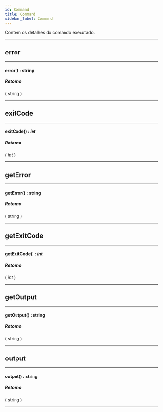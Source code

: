```yaml
---
id: Command
title: Command
sidebar_label: Command
---
```


Contém os detalhes do comando executado.

---

## error

---

#### error() : string
##### Retorno

( string )


---

## exitCode

---

#### exitCode() : _int_
##### Retorno

( _int_ )


---

## getError

---

#### getError() : string
##### Retorno

( string )


---

## getExitCode

---

#### getExitCode() : _int_
##### Retorno

( _int_ )


---

## getOutput

---

#### getOutput() : string
##### Retorno

( string )


---

## output

---

#### output() : string
##### Retorno

( string )


---

